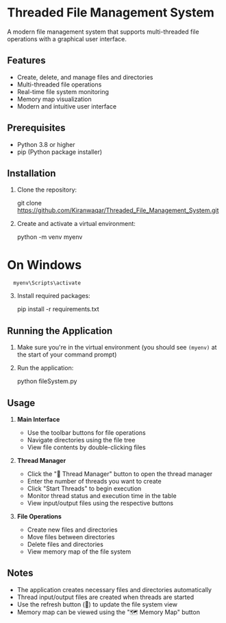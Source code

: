 # Threaded File Management System

A modern file management system that supports multi-threaded file operations with a graphical user interface.

## Features

- Create, delete, and manage files and directories
- Multi-threaded file operations
- Real-time file system monitoring
- Memory map visualization
- Modern and intuitive user interface

## Prerequisites

- Python 3.8 or higher
- pip (Python package installer)

## Installation

1. Clone the repository:

   git clone <https://github.com/Kiranwaqar/Threaded_File_Management_System.git>

2. Create and activate a virtual environment:

   python -m venv myenv
# On Windows
      myenv\Scripts\activate


3. Install required packages:

   pip install -r requirements.txt


## Running the Application

1. Make sure you're in the virtual environment (you should see `(myenv)` at the start of your command prompt)

2. Run the application:

   python fileSystem.py


## Usage

1. **Main Interface**
   - Use the toolbar buttons for file operations
   - Navigate directories using the file tree
   - View file contents by double-clicking files

2. **Thread Manager**
   - Click the "🧵 Thread Manager" button to open the thread manager
   - Enter the number of threads you want to create
   - Click "Start Threads" to begin execution
   - Monitor thread status and execution time in the table
   - View input/output files using the respective buttons

3. **File Operations**
   - Create new files and directories
   - Move files between directories
   - Delete files and directories
   - View memory map of the file system



## Notes

- The application creates necessary files and directories automatically
- Thread input/output files are created when threads are started
- Use the refresh button (🔄) to update the file system view
- Memory map can be viewed using the "🗺️ Memory Map" button


